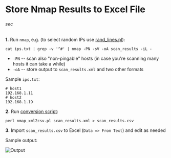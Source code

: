 # Store Nmap Results to Excel File
###### sec

**1.** Run `nmap`, e.g. (to select random IPs use
[rand_lines.pl](https://github.com/jreisinger/varia/blob/master/rand_lines.pl)):

    cat ips.txt | grep -v '^#' | nmap -PN -sV -oA scan_results -iL -

  * `-PN` -- scan also "non-pingable" hosts (in case you're scanning many hosts it can take a while)
  * `-oA` -- store output to `scan_results.xml` and two other formats

Sample `ips.txt`:

    # host1
    192.168.1.11
    # host2
    192.168.1.19

**2.** Run [conversion
script](https://github.com/jreisinger/blog/blob/master/code/nmap_xml2csv.pl):

    perl nmap_xml2csv.pl scan_results.xml > scan_results.csv

**3.** Import `scan_results.csv` to Excel (`Data => From Text`) and edit as
needed

Sample output:

![Output](https://raw.github.com/jreisinger/blog/master/files/nmap2xls.jpg)

